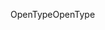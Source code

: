 <span data-ttu-id="4daf0-101">OpenType</span><span class="sxs-lookup"><span data-stu-id="4daf0-101">OpenType</span></span>
